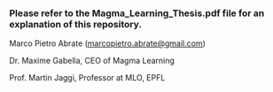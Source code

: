 ### Please refer to the Magma_Learning_Thesis.pdf file for an explanation of this repository.
Marco Pietro Abrate (marcopietro.abrate@gmail.com)

Dr. Maxime Gabella, CEO of Magma Learning

Prof. Martin Jaggi, Professor at MLO, EPFL
